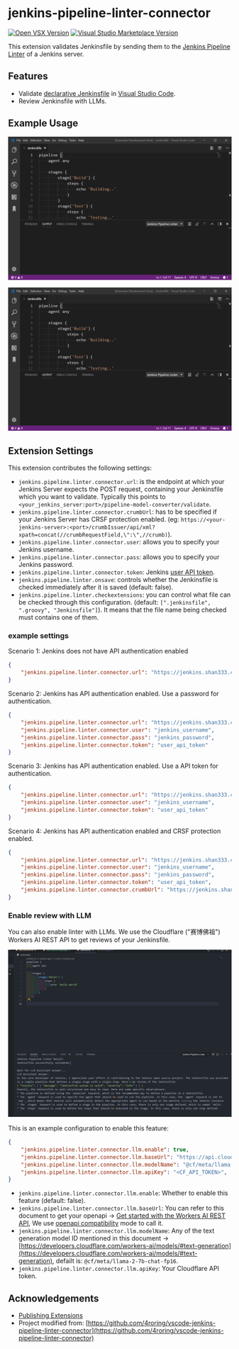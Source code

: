 # jenkins-pipeline-linter-connector

[![Open VSX Version](https://img.shields.io/open-vsx/v/yeshan333/jenkins-pipeline-linter-connector-fork?label=Open%20VSX%20Registry%20Version)](https://open-vsx.org/extension/yeshan333/jenkins-pipeline-linter-connector-fork) [![Visual Studio Marketplace Version](https://img.shields.io/visual-studio-marketplace/v/yeshan333.jenkins-pipeline-linter-connector-fork?logo=appveyor&label=Visual%20Studio%20Marketplace%20Version)](https://marketplace.visualstudio.com/items?itemName=yeshan333.jenkins-pipeline-linter-connector-fork)

This extension validates Jenkinsfile by sending them to the [Jenkins Pipeline Linter](https://www.jenkins.io/doc/book/pipeline/development/#linter) of a Jenkins server.

## Features

- Validate [declarative Jenkinsfile](https://www.jenkins.io/doc/book/pipeline/syntax/#declarative-pipeline) in [Visual Studio Code](https://code.visualstudio.com/).
- Review Jenkinsfile with LLMs.

## Example Usage

![Example](images/example.gif)

![Example with syntax error](images/example_with_syntax_error.gif)

## Extension Settings

This extension contributes the following settings:

* `jenkins.pipeline.linter.connector.url`: is the endpoint at which your Jenkins Server expects the POST request, containing your Jenkinsfile which you want to validate. Typically this points to `<your_jenkins_server:port>/pipeline-model-converter/validate`.
* `jenkins.pipeline.linter.connector.crumbUrl`: has to be specified if your Jenkins Server has CRSF protection enabled. (eg: `https://<your-jenkins-server>:<port>/crumbIssuer/api/xml?xpath=concat(//crumbRequestField,\":\",//crumb)`).
* `jenkins.pipeline.linter.connector.user`: allows you to specify your Jenkins username.
* `jenkins.pipeline.linter.connector.pass`: allows you to specify your Jenkins password.
* `jenkins.pipeline.linter.connector.token`: Jenkins [user API token](https://www.baeldung.com/ops/jenkins-api-token).
* `jenkins.pipeline.linter.onsave`: controls whether the Jenkinsfile is checked immediately after it is saved (default: false).
* `jenkins.pipeline.linter.checkextensions`: you can control what file can be checked through this configuration. (default: `[".jenkinsfile", ".groovy", "Jenkinsfile"]`). It means that the file name being checked must contains one of them.

### example settings

Scenario 1: Jenkins does not have API authentication enabled

```json
{
    "jenkins.pipeline.linter.connector.url": "https://jenkins.shan333.cn/pipeline-model-converter/validate",
}
```

Scenario 2: Jenkins has API authentication enabled. Use a password for authentication.

```json
{
    "jenkins.pipeline.linter.connector.url": "https://jenkins.shan333.cn/pipeline-model-converter/validate",
    "jenkins.pipeline.linter.connector.user": "jenkins_username",
    "jenkins.pipeline.linter.connector.pass": "jenkins_password",
    "jenkins.pipeline.linter.connector.token": "user_api_token"
}
```

Scenario 3: Jenkins has API authentication enabled. Use a API token for authentication.

```json
{
    "jenkins.pipeline.linter.connector.url": "https://jenkins.shan333.cn/pipeline-model-converter/validate",
    "jenkins.pipeline.linter.connector.user": "jenkins_username",
    "jenkins.pipeline.linter.connector.token": "user_api_token"
}
```

Scenario 4: Jenkins has API authentication enabled and CRSF protection enabled.

```json
{
    "jenkins.pipeline.linter.connector.url": "https://jenkins.shan333.cn/pipeline-model-converter/validate",
    "jenkins.pipeline.linter.connector.user": "jenkins_username",
    "jenkins.pipeline.linter.connector.pass": "jenkins_password",
    "jenkins.pipeline.linter.connector.token": "user_api_token",
    "jenkins.pipeline.linter.connector.crumbUrl": "https://jenkins.shan333.cn/crumbIssuer/api/xml?xpath=concat(//crumbRequestField,\":\",//crumb)"
}
```

### Enable review with LLM

You can also enable linter with LLMs. We use the Cloudflare ("赛博佛祖") Workers AI REST API to get reviews of your Jenkinsfile. 

![enable review with LLM](./images/validate_with_llm.png)

This is an example configuration to enable this feature:

```json
{
    "jenkins.pipeline.linter.connector.llm.enable": true,
    "jenkins.pipeline.linter.connector.llm.baseUrl": "https://api.cloudflare.com/client/v4/accounts/<CF_ACCOUNT_ID>/ai/v1",
    "jenkins.pipeline.linter.connector.llm.modelName": "@cf/meta/llama-2-7b-chat-fp16",
    "jenkins.pipeline.linter.connector.llm.apiKey": "<CF_API_TOKEN>",
}
```

* `jenkins.pipeline.linter.connector.llm.enable`: Whether to enable this feature (default: false).
* `jenkins.pipeline.linter.connector.llm.baseUrl`: You can refer to this document to get your openapi -> [Get started with the Workers AI REST API](https://developers.cloudflare.com/workers-ai/get-started/rest-api/), We use [openapi compatibility](https://developers.cloudflare.com/workers-ai/configuration/open-ai-compatibility/) mode to call it.
* `jenkins.pipeline.linter.connector.llm.modelName`: Any of the text generation model ID mentioned in this document -> [https://developers.cloudflare.com/workers-ai/models/#text-generation](https://developers.cloudflare.com/workers-ai/models/#text-generation), defailt is: `@cf/meta/llama-2-7b-chat-fp16`.
* `jenkins.pipeline.linter.connector.llm.apiKey`: Your Cloudflare API token.

## Acknowledgements

- [Publishing Extensions](https://code.visualstudio.com/api/working-with-extensions/publishing-extension)
- Project modified from: [https://github.com/4roring/vscode-jenkins-pipeline-linter-connector](https://github.com/4roring/vscode-jenkins-pipeline-linter-connector)
